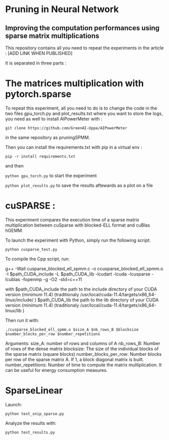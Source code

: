 # Pruning in Neural Network 

## Improving the computation performances using sparse matrix multiplications

This repository contains all you need to repeat the experiments in the article : [ADD LINK WHEN PUBLISHED]

It is separated in three parts :

# The matrices multiplication with pytorch.sparse

To repeat this experiment, all you need to do is to change the code in the two files gpu_torch.py and plot_results.txt where you want to store the logs, you need as well to install AIPowerMeter with :

`git clone https://github.com/GreenAI-Uppa/AIPowerMeter`

in the same repository as pruningSPMM.

Then you can install the requirements.txt with pip in a virtual env :

`pip -r install requirements.txt`

and then 

`python gpu_torch.py` to start the experiment

`python plot_results.py` to save the results aftewards as a plot on a file


# cuSPARSE :

This experiment compares the execution time of a sparse matrix multiplication between cuSparse with blocked-ELL format and cuBlas hGEMM.

To launch the experiment with Python, simply run the following script:

`python cusparse_test.py`

To compile the Cpp script, run: 

g++ -Wall cusparse_blocked_ell_spmm.c -o ccusparse_blocked_ell_spmm.o -I $path_CUDA_include -L $path_CUDA_lib -lcudart -lcuda -lcusparse -lcublas -fopenmp -g -O2 -std=c++11

with
$path_CUDA_include the path to the include directory of your CUDA version (minimum 11.4) (traditionaly /usr/local/cuda-11.4/targets/x86_64-linux/include/ )
$path_CUDA_lib the path to the lib directory of your CUDA version (minimum 11.4) (traditionaly /usr/local/cuda-11.4/targets/x86_64-linux/lib )

Then run it with: 

`./cusparse_blocked_ell_spmm.o $size_A $nb_rows_B $blocksize $number_blocks_per_row $number_repetitions`

Arguments:
	size_A: number of rows and columns of A
	nb_rows_B: Number of rows of the dense matrix
	blocksize: The size of the individual blocks of the sparse matrix (square blocks)
	number_blocks_per_row: Number blocks per row of the sparse matrix A. If 1, a block diagonal matrix is built.
	number_repetitions: Number of time to compute the matrix multiplication. It can be useful for energy consumption measures.
	
# SparseLinear

Launch:

`python test_snip_sparse.py`

Analyze the results with:

`python test_results.py`